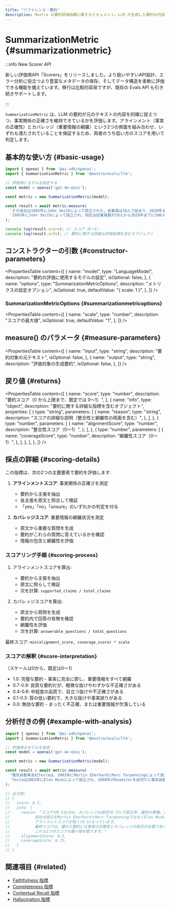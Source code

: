```yaml
---
title: "リファレンス：要約"
description: Mastra の要約評価指標に関するドキュメント。LLM が生成した要約の内容品質と事実正確性を評価します。
---
```


# SummarizationMetric \{#summarizationmetric\}

:::info New Scorer API

新しい評価用API「Scorers」をリリースしました。より扱いやすいAPI設計、エラー分析に役立つより豊富なメタデータの保存、そしてデータ構造を柔軟に評価できる機能を備えています。移行は比較的容易ですが、既存の Evals API も引き続きサポートします。

:::

`SummarizationMetric` は、LLM の要約が元のテキストの内容を的確に捉えつつ、事実関係の正確さを維持できているかを評価します。アラインメント（事実の正確性）とカバレッジ（重要情報の網羅）という2つの側面を組み合わせ、いずれも満たされていることを保証するため、両者のうち低い方のスコアを用いて判定します。

## 基本的な使い方 \{#basic-usage\}

```typescript
import { openai } from '@ai-sdk/openai';
import { SummarizationMetric } from '@mastra/evals/llm';

// 評価用にモデルを設定する
const model = openai('gpt-4o-mini');

const metric = new SummarizationMetric(model);

const result = await metric.measure(
  'その会社は1995年にJohn Smithによって設立された。従業員は10人で始まり、2020年までに500人に増えた。同社の本社はシアトルにある。',
  '1995年にJohn Smithによって設立され、同社は従業員数が10人から2020年までに500人へと増加した。',
);

console.log(result.score); // スコア（0〜1）
console.log(result.info); // 要約に関する詳細な評価指標を含むオブジェクト
```

## コンストラクターの引数 \{#constructor-parameters\}

<PropertiesTable
  content={[
{
name: "model",
type: "LanguageModel",
description: "要約の評価に使用するモデルの設定",
isOptional: false,
},
{
name: "options",
type: "SummarizationMetricOptions",
description: "メトリクスの設定オプション",
isOptional: true,
defaultValue: "{ scale: 1 }",
},
]}
/>

### SummarizationMetricOptions \{#summarizationmetricoptions\}

<PropertiesTable
  content={[
{
name: "scale",
type: "number",
description: "スコアの最大値",
isOptional: true,
defaultValue: "1",
},
]}
/>

## measure() のパラメータ \{#measure-parameters\}

<PropertiesTable
  content={[
{
name: "input",
type: "string",
description: "要約対象の元テキスト",
isOptional: false,
},
{
name: "output",
type: "string",
description: "評価対象の生成要約",
isOptional: false,
},
]}
/>

## 戻り値 \{#returns\}

<PropertiesTable
  content={[
{
name: "score",
type: "number",
description: "要約スコア（0 から上限まで、既定では 0～1）",
},
{
name: "info",
type: "object",
description: "要約に関する詳細な指標を含むオブジェクト",
properties: [
{
type: "string",
parameters: [
{
name: "reason",
type: "string",
description:
"スコアの詳細な説明（整合性と網羅性の両面を含む）",
},
],
},
{
type: "number",
parameters: [
{
name: "alignmentScore",
type: "number",
description: "整合性スコア（0～1）",
},
],
},
{
type: "number",
parameters: [
{
name: "coverageScore",
type: "number",
description: "網羅性スコア（0～1）",
},
],
},
],
},
]}
/>

## 採点の詳細 \{#scoring-details\}

この指標は、次の2つの主要要素で要約を評価します:

1. **アラインメントスコア**: 事実関係の正確さを測定
   * 要約から主張を抽出
   * 各主張を原文と照合して検証
   * 「yes」「no」「unsure」のいずれかの判定を付与

2. **カバレッジスコア**: 重要情報の網羅状況を測定
   * 原文から重要な質問を生成
   * 要約がこれらの質問に答えているかを確認
   * 情報の包含と網羅性を評価

### スコアリング手順 \{#scoring-process\}

1. アラインメントスコアを算出:
   * 要約から主張を抽出
   * 原文に照らして検証
   * 次を計算: `supported_claims / total_claims`

2. カバレッジスコアを算出:
   * 原文から質問を生成
   * 要約内で回答の有無を確認
   * 網羅性を評価
   * 次を計算: `answerable_questions / total_questions`

最終スコア: `min(alignment_score, coverage_score) * scale`

### スコアの解釈 \{#score-interpretation\}

（スケールは0から、既定は0〜1）

* 1.0: 完璧な要約 - 事実に完全に即し、重要情報をすべて網羅
* 0.7-0.9: 良質な要約だが、軽微な抜けやわずかな不正確さがある
* 0.4-0.6: 中程度の品質で、目立つ抜けや不正確さがある
* 0.1-0.3: 質の低い要約で、大きな抜けや事実誤りがある
* 0.0: 無効な要約 - まったく不正確、または重要情報が欠落している

## 分析付きの例 \{#example-with-analysis\}

```typescript
import { openai } from '@ai-sdk/openai';
import { SummarizationMetric } from '@mastra/evals/llm';

// 評価用のモデルを設定
const model = openai('gpt-4o-mini');

const metric = new SummarizationMetric(model);

const result = await metric.measure(
  "電気自動車会社Teslaは、2003年にMartin EberhardとMarc Tarpenningによって設立されました。Elon Muskは2004年に最大の投資家として参加し、2008年にCEOに就任しました。同社初の車であるRoadsterは2008年に発売されました。",
  'Teslaは2003年にElon Muskによって設立され、2008年のRoadsterを皮切りに電気自動車業界に革命をもたらしました。',
);

// 出力例:
// {
//   score: 0.5,
//   info: {
//     reason: "スコアが0.5なのは、カバレッジは良好(0.75)で設立年、最初の車種、発売日に言及していますが、
//           会社の設立をMartin EberhardとMarc TarpenningではなくElon Muskに誤って帰属させているため、
//           アライメントスコアが低く(0.5)なっています。
//           最終スコアは、優れた要約には事実の正確性とカバレッジの両方が必要であることを保証するため、
//           これら2つのスコアの最小値を取ります。"
//     alignmentScore: 0.5,
//     coverageScore: 0.75,
//   }
// }
```

## 関連項目 \{#related\}

* [Faithfulness 指標](./faithfulness)
* [Completeness 指標](./completeness)
* [Contextual Recall 指標](./contextual-recall)
* [Hallucination 指標](./hallucination)